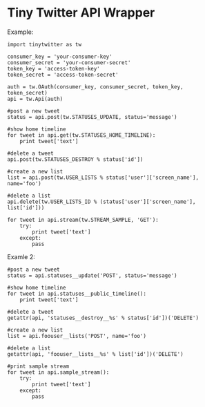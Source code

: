 Tiny Twitter API Wrapper
===

Example:

    import tinytwitter as tw
    
    consumer_key = 'your-consumer-key'
    consumer_secret = 'your-consumer-secret'
    token_key = 'access-token-key'
    token_secret = 'access-token-secret'
    
    auth = tw.OAuth(consumer_key, consumer_secret, token_key, token_secret)
    api = tw.Api(auth)
    
    #post a new tweet
    status = api.post(tw.STATUSES_UPDATE, status='message')
    
    #show home timeline
    for tweet in api.get(tw.STATUSES_HOME_TIMELINE):
        print tweet['text']
    
    #delete a tweet
    api.post(tw.STATUSES_DESTROY % status['id'])
    
    #create a new list
    list = api.post(tw.USER_LISTS % status['user']['screen_name'], name='foo')
    
    #delete a list
    api.delete(tw.USER_LISTS_ID % (status['user']['screen_name'], list['id']))
    
    for tweet in api.stream(tw.STREAM_SAMPLE, 'GET'):
        try:
            print tweet['text']
        except:
            pass

Examle 2:

    #post a new tweet
    status = api.statuses__update('POST', status='message')

    #show home timeline
    for tweet in api.statuses__public_timeline():
        print tweet['text']
    
    #delete a tweet
    getattr(api, 'statuses__destroy__%s' % status['id'])('DELETE')

    #create a new list
    list = api.foouser__lists('POST', name='foo')

    #delete a list
    getattr(api, 'foouser__lists__%s' % list['id'])('DELETE')

    #print sample stream
    for tweet in api.sample_stream():
        try:
            print tweet['text']
        except:
            pass




